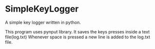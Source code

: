 # SimpleKeyLogger
A simple key logger written in python.


This program uses pynput library. It saves the keys presses inside a text file(log.txt)
Whenever space is pressed a new line is added to the log.txt file.
